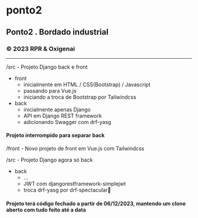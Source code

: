 # ponto2

## Ponto2 . Bordado industrial

### © 2023 RPR & Oxigenai

---

/src - Projeto Django back e front

- front
  - inicialmente em HTML / CSS(Bootstrap) / Javascript
  - passando para Vue.js 
  - iniciando a troca de Bootstrap por Tailwindcss
- back
  - inicialmente apenas Django
  - API em Django REST framework
  - adicionando Swagger com drf-yasg

#### Projeto interrompido para separar back

/front - Novo projeto de front em Vue.js com Tailwindcss

/src - Projeto Django agora só back

- back
  - ...
  - JWT com djangorestframework-simplejwt 
  - troca drf-yasg por drf-spectacular

#### Projeto terá código fechado a partir de 06/12/2023, mantendo um clone aberto com tudo feito até a data
